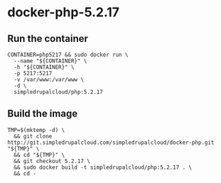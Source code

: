 docker-php-5.2.17
=================

Run the container
-----------------

    CONTAINER=php5217 && sudo docker run \
      --name "${CONTAINER}" \
      -h "${CONTAINER}" \
      -p 5217:5217
      -v /var/www:/var/www \
      -d \
      simpledrupalcloud/php:5.2.17

Build the image
---------------

    TMP=$(mktemp -d) \
      && git clone http://git.simpledrupalcloud.com/simpledrupalcloud/docker-php.git "${TMP}" \
      && cd "${TMP}" \
      && git checkout 5.2.17 \
      && sudo docker build -t simpledrupalcloud/php:5.2.17 . \
      && cd -